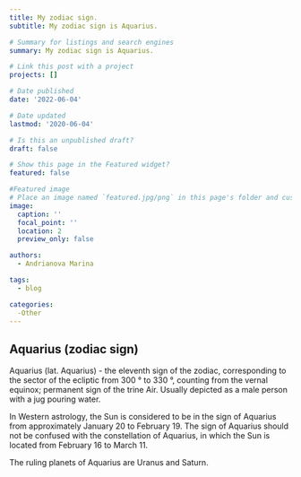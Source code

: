 ```yaml
---
title: My zodiac sign.
subtitle: My zodiac sign is Aquarius.

# Summary for listings and search engines
summary: My zodiac sign is Aquarius.

# Link this post with a project
projects: []

# Date published
date: '2022-06-04'

# Date updated
lastmod: '2020-06-04'

# Is this an unpublished draft?
draft: false

# Show this page in the Featured widget?
featured: false

#Featured image
# Place an image named `featured.jpg/png` in this page's folder and customize its options here.
image:
  caption: ''
  focal_point: ''
  location: 2
  preview_only: false

authors:
  - Andrianova Marina

tags:
  - blog

categories:
  -Other
---
```


## Aquarius (zodiac sign)

Aquarius (lat. Aquarius) - the eleventh sign of the zodiac, corresponding to the sector of the ecliptic from 300 ° to 330 °, counting from the vernal equinox; permanent sign of the trine Air. Usually depicted as a male person with a jug pouring water.

In Western astrology, the Sun is considered to be in the sign of Aquarius from approximately January 20 to February 19. The sign of Aquarius should not be confused with the constellation of Aquarius, in which the Sun is located from February 16 to March 11.

The ruling planets of Aquarius are Uranus and Saturn.
